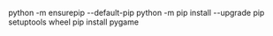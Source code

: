 python -m ensurepip --default-pip
python -m pip install --upgrade pip setuptools wheel
pip install pygame
